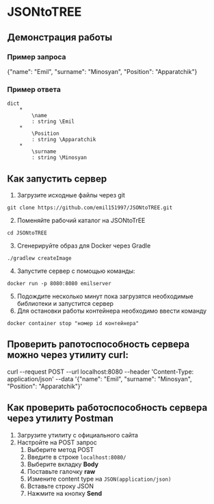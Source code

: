 # JSONtoTREE
## Демонстрация работы
### Пример запроса
{"name": "Emil", "surname": "Minosyan", "Position": "Apparatchik"}

### Пример ответа
```
dict 
	* 
		\name
		: string \Emil
	* 
		\Position
		: string \Apparatchik
	* 
		\surname
		: string \Minosyan

```
## Как запустить сервер
1. Загрузите исходные файлы через git
```
git clone https://github.com/emil151997/JSONtoTREE.git
```
2. Поменяйте рабочий каталог на JSONtoTrEE
```
cd JSONtoTREE
```
3. Сгенерируйте образ для Docker через Gradle
```
./gradlew createImage
```
4. Запустите сервер с помощью команды:
```
docker run -p 8080:8080 emilserver
```
5. Подождите несколько минут пока загрузятся необходимые библиотеки и запустится сервер
6. Для остановки работы контейнера необходимо ввести команду 
```
docker container stop "номер id контейнера"
```
## Проверить рапотоспособность сервера можно через утилиту curl:
curl --request POST   --url localhost:8080   --header 'Content-Type: application/json'    --data '{"name": "Emil", "surname": "Minosyan", "Position": "Apparatchik"}'

## Как проверить работоспособность сервера через утилиту Postman
1. Загрузите утилиту с официального сайта
2. Настройте на POST запрос
   1. Выберите метод POST 
   2. Введите в строке ```localhost:8080/```
   3. Выберите вкладку **Body**
   4. Поставьте галочку **raw**
   5. Измените content type на ```JSON(application/json)```
   6. Вставьте строку JSON
   7. Нажмите на кнопку **Send**